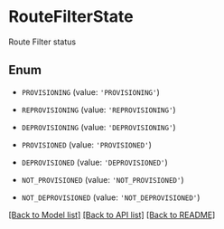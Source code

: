 # RouteFilterState

Route Filter status

## Enum

* `PROVISIONING` (value: `'PROVISIONING'`)

* `REPROVISIONING` (value: `'REPROVISIONING'`)

* `DEPROVISIONING` (value: `'DEPROVISIONING'`)

* `PROVISIONED` (value: `'PROVISIONED'`)

* `DEPROVISIONED` (value: `'DEPROVISIONED'`)

* `NOT_PROVISIONED` (value: `'NOT_PROVISIONED'`)

* `NOT_DEPROVISIONED` (value: `'NOT_DEPROVISIONED'`)

[[Back to Model list]](../README.md#documentation-for-models) [[Back to API list]](../README.md#documentation-for-api-endpoints) [[Back to README]](../README.md)



